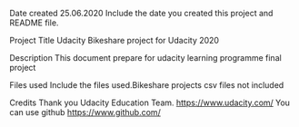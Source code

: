 Date created 25.06.2020
Include the date you created this project and README file.

Project Title
Udacity Bikeshare project for Udacity 2020

Description
This document prepare for udacity learning programme final project 

Files used
Include the files used.Bikeshare projects csv files not included

Credits
Thank you Udacity Education Team.
https://www.udacity.com/
You can use github 
https://www.github.com/
